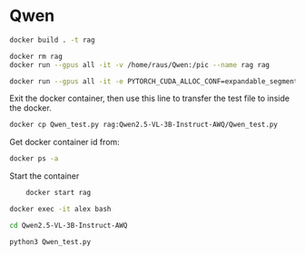 # Qwen
```sh
docker build . -t rag
```

```sh
docker rm rag
docker run --gpus all -it -v /home/raus/Qwen:/pic --name rag rag
```

```sh
docker run --gpus all -it -e PYTORCH_CUDA_ALLOC_CONF=expandable_segments:True -v /home/raus/Qwen:/pic --name rag rag
```

Exit the docker container, then use this line to transfer the test file to inside the docker.
```sh
docker cp Qwen_test.py rag:Qwen2.5-VL-3B-Instruct-AWQ/Qwen_test.py
```

Get docker container id from:
```sh
docker ps -a
```

Start the container
```sh
    docker start rag
```

```sh
docker exec -it alex bash
```

```sh
cd Qwen2.5-VL-3B-Instruct-AWQ
```

```sh
python3 Qwen_test.py
```
